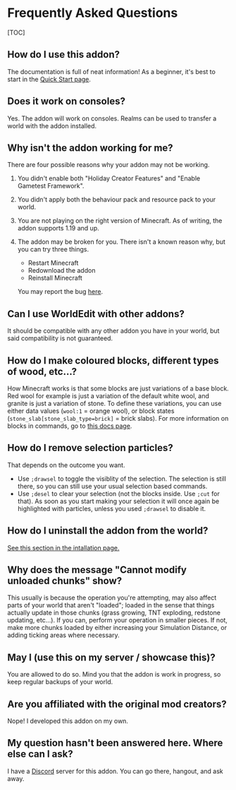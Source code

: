 # Frequently Asked Questions

[TOC]

## How do I use this addon?

The documentation is full of neat information! As a beginner, it's best to start in the [Quick Start page](quick_start.md).

## Does it work on consoles?

Yes. The addon will work on consoles. Realms can be used to transfer a world with the addon installed.

## Why isn't the addon working for me?

There are four possible reasons why your addon may not be working.

1. You didn't enable both "Holiday Creator Features" and "Enable Gametest Framework".
2. You didn't apply both the behaviour pack and resource pack to your world.
3. You are not playing on the right version of Minecraft. As of writing, the addon supports 1.19 and up. 
4. The addon may be broken for you. There isn't a known reason why, but you can try three things.

    * Restart Minecraft
    * Redownload the addon
    * Reinstall Minecraft

    You may report the bug [here](https://github.com/SIsilicon/WorldEdit-BE/issues).

## Can I use WorldEdit with other addons?

It should be compatible with any other addon you have in your world, but said compatibility is not guaranteed.

## How do I make coloured blocks, different types of wood, etc...?

How Minecraft works is that some blocks are just variations of a base block. Red wool for example is just a variation of the default white wool, and granite is just a variation of stone. To define these variations, you can use either data values (`wool:1` = orange wool), or block states (`stone_slab[stone_slab_type=brick]` = brick slabs). For more information on blocks in commands, go to [this docs page](usage/general/patterns.md).
 
## How do I remove selection particles?

That depends on the outcome you want.
- Use `;drawsel` to toggle the visiblity of the selection. The selection is still there, so you can still use your usual selection based commands.
- Use `;desel` to clear your selection (not the blocks inside. Use `;cut` for that). As soon as you start making your selection it will once again be highlighted with particles, unless you used `;drawsel` to disable it.

## How do I uninstall the addon from the world?

[See this section in the intallation page.](installation.md#uninstalling-from-a-world)

## Why does the message "Cannot modify unloaded chunks" show?

This usually is because the operation you're attempting, may also affect parts of your world that aren't "loaded"; loaded in the sense that things actually update in those chunks (grass growing, TNT exploding, redstone updating, etc...). If you can, perform your operation in smaller pieces. If not, make more chunks loaded by either increasing your Simulation Distance, or adding ticking areas where necessary.

## May I (use this on my server / showcase this)?

You are allowed to do so. Mind you that the addon is work in progress, so keep regular backups of your world.

## Are you affiliated with the original mod creators?

Nope! I developed this addon on my own.

## My question hasn't been answered here. Where else can I ask?

I have a [Discord](https://discord.gg/M5uAkr9WU2) server for this addon. You can go there, hangout, and ask away.
